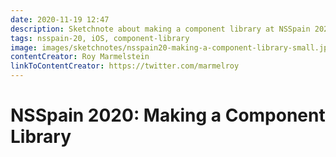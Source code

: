 ```yaml
---
date: 2020-11-19 12:47
description: Sketchnote about making a component library at NSSpain 2020
tags: nsspain-20, iOS, component-library
image: images/sketchnotes/nsspain20-making-a-component-library-small.jpg
contentCreator: Roy Marmelstein
linkToContentCreator: https://twitter.com/marmelroy
---
```


# NSSpain 2020: Making a Component Library
